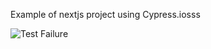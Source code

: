 Example of nextjs project using Cypress.iosss

<!---Start place for the badge-->
![Test Failure](https://img.shields.io/badge/test-failure-red)

<!---End place for the badge-->

